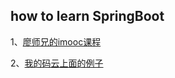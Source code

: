 ## how to learn SpringBoot

1、[廖师兄的imooc课程](https://www.imooc.com/learn/767)

2、[我的码云上面的例子](https://gitee.com/flyketch/girls)
